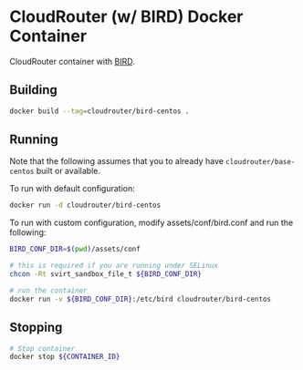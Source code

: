# CloudRouter (w/ BIRD) Docker Container
CloudRouter container with [BIRD](http://bird.network.cz/).

## Building
```sh
docker build --tag=cloudrouter/bird-centos .
```

## Running
Note that the following assumes that you to already have `cloudrouter/base-centos` built or available.

To run with default configuration:
```sh
docker run -d cloudrouter/bird-centos
```

To run with custom configuration, modify assets/conf/bird.conf and run the following:
```sh
BIRD_CONF_DIR=$(pwd)/assets/conf

# this is required if you are running under SELinux
chcon -Rt svirt_sandbox_file_t ${BIRD_CONF_DIR}

# run the container
docker run -v ${BIRD_CONF_DIR}:/etc/bird cloudrouter/bird-centos
```

## Stopping
```sh
# Stop container
docker stop ${CONTAINER_ID}
```
